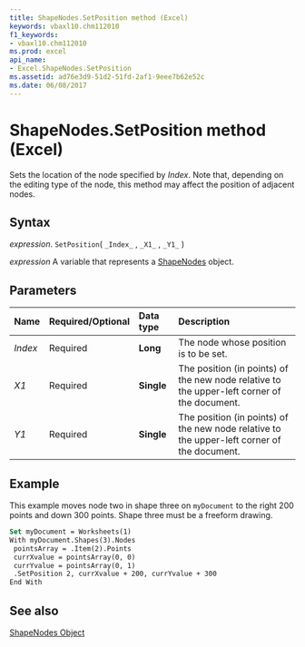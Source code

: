 ```yaml
---
title: ShapeNodes.SetPosition method (Excel)
keywords: vbaxl10.chm112010
f1_keywords:
- vbaxl10.chm112010
ms.prod: excel
api_name:
- Excel.ShapeNodes.SetPosition
ms.assetid: ad76e3d9-51d2-51fd-2af1-9eee7b62e52c
ms.date: 06/08/2017
---
```



# ShapeNodes.SetPosition method (Excel)

Sets the location of the node specified by  _Index_. Note that, depending on the editing type of the node, this method may affect the position of adjacent nodes.


## Syntax

_expression_. `SetPosition`( `_Index_` , `_X1_` , `_Y1_` )

_expression_ A variable that represents a [ShapeNodes](./Excel.ShapeNodes.md) object.


## Parameters



|Name|Required/Optional|Data type|Description|
|:-----|:-----|:-----|:-----|
| _Index_|Required| **Long**|The node whose position is to be set.|
| _X1_|Required| **Single**|The position (in points) of the new node relative to the upper-left corner of the document.|
| _Y1_|Required| **Single**|The position (in points) of the new node relative to the upper-left corner of the document.|

## Example

This example moves node two in shape three on  `myDocument` to the right 200 points and down 300 points. Shape three must be a freeform drawing.


```vb
Set myDocument = Worksheets(1) 
With myDocument.Shapes(3).Nodes 
 pointsArray = .Item(2).Points 
 currXvalue = pointsArray(0, 0) 
 currYvalue = pointsArray(0, 1) 
 .SetPosition 2, currXvalue + 200, currYvalue + 300 
End With
```


## See also


[ShapeNodes Object](Excel.ShapeNodes.md)

